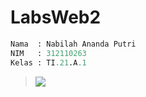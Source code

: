 # LabsWeb2
```py
Nama  : Nabilah Ananda Putri
NIM   : 312110263
Kelas : TI.21.A.1
```
> ![](Screenshot(1).png)
